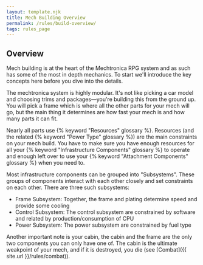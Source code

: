 ```yaml
---
layout: template.njk
title: Mech Building Overview
permalink: /rules/build-overview/
tags: rules_page
---
```


## Overview

Mech building is at the heart of the Mechtronica RPG system and as such has some of the most in depth mechanics. To start we'll introduce the key concepts here before you dive into the details.

The mechtronica system is highly modular. It's not like picking a car model and choosing trims and packages—you're building this from the ground up. You will pick a frame which is where all the other parts for your mech will go, but the main thing it determines are how fast your mech is and how many parts it can fit.

Nearly all parts use {% keyword "Resources" glossary %}. Resources (and the related {% keyword "Power Type" glossary %}) are the main constraints on your mech build. You have to make sure you have enough resources for all your {% keyword "Infrastructure Components" glossary %} to operate and enough left over to use your {% keyword "Attachment Components" glossary %} when you need to.

Most infrastructure components can be grouped into "Subsystems". These groups of components interact with each other closely and set constraints on each other. There are three such subsystems:
- Frame Subsystem: Together, the frame and plating determine speed and provide some cooling
- Control Subsystem: The control subsystem are constrained by software and related by production/consumption of CPU
- Power Subsystem: The power subsystem are constrained by fuel type

Another important note is your cabin, the cabin and the frame are the only two components you can only have one of. The cabin is the ultimate weakpoint of your mech, and if it is destroyed, you die (see [Combat]({{ site.url }}/rules/combat)).